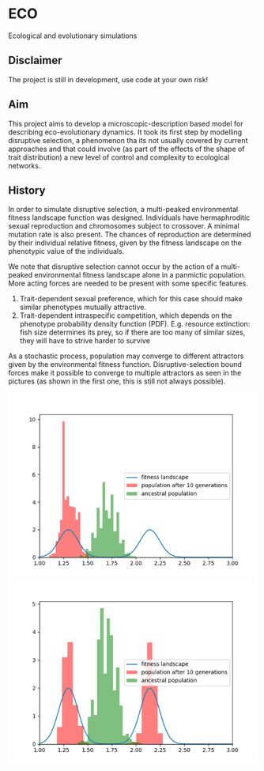 # ECO
Ecological and evolutionary simulations

## Disclaimer
The project is still in development, use code at your own risk!

## Aim
This project aims to develop a microscopic-description based model for describing eco-evolutionary dynamics. It took its first step by modelling disruptive selection, a phenomenon tha its not usually covered by current approaches and that could involve (as part of the effects of the shape of trait distribution) a new level of control and complexity to ecological networks.

## History
In order to simulate disruptive selection, a multi-peaked environmental fitness landscape function was designed. Individuals have hermaphroditic sexual reproduction and chromosomes subject to crossover. A minimal mutation rate is also present. The chances of reproduction are determined by their individual relative fitness, given by the fitness landscape on the phenotypic value of the individuals.


We note that disruptive selection cannot occur by the action of a multi-peaked environmental fitness landscape alone in a panmictic population. More acting forces are needed to be present with some specific features.

1. Trait-dependent sexual preference, which for this case should make similar phenotypes mutually attractive. 
2. Trait-dependent intraspecific competition, which depends on the phenotype probability density function (PDF). E.g. resource extinction: fish size determines its prey, so if there are too many of similar sizes, they will have to strive harder to survive

As a stochastic process, population may converge to different attractors given by the environmental fitness function. Disruptive-selection bound forces make it possible to converge to multiple attractors as seen in the pictures (as shown in the first one, this is still not always possible).

![A](gallery/disrupt_fail.png "A")
![B](gallery/disrupt_succ.png "B")
